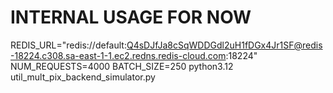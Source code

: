# INTERNAL USAGE FOR NOW

REDIS_URL="redis://default:Q4sDJfJa8cSqWDDGdl2uH1fDGx4Jr1SF@redis-18224.c308.sa-east-1-1.ec2.redns.redis-cloud.com:18224" NUM_REQUESTS=4000 BATCH_SIZE=250 python3.12 util_mult_pix_backend_simulator.py
